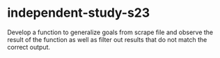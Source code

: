 # independent-study-s23
Develop a function to generalize goals from scrape file and observe the result of the function as well as filter out results that do not match the correct output.
